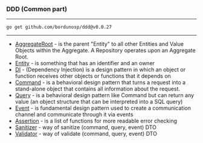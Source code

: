 

### DDD (Common part)  

---

```shell
go get github.com/bordunosp/ddd@v0.0.27
```

---

- [AggregateRoot](https://github.com/bordunosp/ddd/blob/main/docs/AggregateRoot.md) - is the parent "Entity" to all other Entities and Value Objects within the Aggregate. A Repository operates upon an Aggregate Root.
- [Entity](https://github.com/bordunosp/ddd/blob/main/docs/Entity.md) - is something that has an identifier and an owner
- [DI](https://github.com/bordunosp/ddd/blob/main/docs/DI.md) - (Dependency Injection) is a design pattern in which an object or function receives other objects or functions that it depends on
- [Command](https://github.com/bordunosp/ddd/blob/main/docs/CommandBus.md) - is a behavioral design pattern that turns a request into a stand-alone object that contains all information about the request.
- [Query](https://github.com/bordunosp/ddd/blob/main/docs/QueryBus.md) - is a behavioral design pattern like Command but can return any value (an object structure that can be interpreted into a SQL query)
- [Event](https://github.com/bordunosp/ddd/blob/main/docs/EventBus.md) - is fundamental design pattern used to create a communication channel and communicate through it via events
- [Assertion](https://github.com/bordunosp/ddd/blob/main/docs/Assertion.md) - is a list of functions for more readable error checking
- [Sanitizer](https://github.com/bordunosp/ddd/blob/main/docs/Sanitizer.md) - way of sanitize (command, query, event) DTO
- [Validator](https://github.com/bordunosp/ddd/blob/main/docs/Validator.md) - way of validate (command, query, event) DTO

